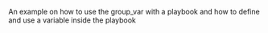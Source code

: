 An example on how to use the group_var with a playbook and how to define and use a variable inside the playbook 